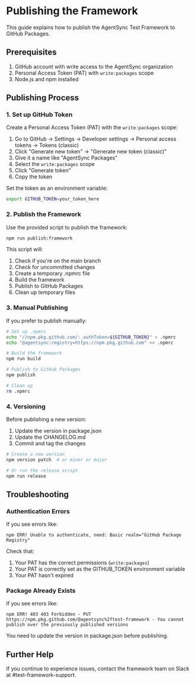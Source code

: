 # Publishing the Framework

This guide explains how to publish the AgentSync Test Framework to GitHub Packages.

## Prerequisites

1. GitHub account with write access to the AgentSync organization
2. Personal Access Token (PAT) with `write:packages` scope
3. Node.js and npm installed

## Publishing Process

### 1. Set up GitHub Token

Create a Personal Access Token (PAT) with the `write:packages` scope:

1. Go to GitHub → Settings → Developer settings → Personal access tokens → Tokens (classic)
2. Click "Generate new token" → "Generate new token (classic)"
3. Give it a name like "AgentSync Packages"
4. Select the `write:packages` scope
5. Click "Generate token"
6. Copy the token

Set the token as an environment variable:

```bash
export GITHUB_TOKEN=your_token_here
```

### 2. Publish the Framework

Use the provided script to publish the framework:

```bash
npm run publish:framework
```

This script will:
1. Check if you're on the main branch
2. Check for uncommitted changes
3. Create a temporary .npmrc file
4. Build the framework
5. Publish to GitHub Packages
6. Clean up temporary files

### 3. Manual Publishing

If you prefer to publish manually:

```bash
# Set up .npmrc
echo "//npm.pkg.github.com/:_authToken=${GITHUB_TOKEN}" > .npmrc
echo "@agentsync:registry=https://npm.pkg.github.com" >> .npmrc

# Build the framework
npm run build

# Publish to GitHub Packages
npm publish

# Clean up
rm .npmrc
```

### 4. Versioning

Before publishing a new version:

1. Update the version in package.json
2. Update the CHANGELOG.md
3. Commit and tag the changes

```bash
# Create a new version
npm version patch  # or minor or major

# Or run the release script
npm run release
```

## Troubleshooting

### Authentication Errors

If you see errors like:
```
npm ERR! Unable to authenticate, need: Basic realm="GitHub Package Registry"
```

Check that:
1. Your PAT has the correct permissions (`write:packages`)
2. Your PAT is correctly set as the GITHUB_TOKEN environment variable
3. Your PAT hasn't expired

### Package Already Exists

If you see errors like:
```
npm ERR! 403 403 Forbidden - PUT https://npm.pkg.github.com/@agentsync%2ftest-framework - You cannot publish over the previously published versions
```

You need to update the version in package.json before publishing.

## Further Help

If you continue to experience issues, contact the framework team on Slack at #test-framework-support.